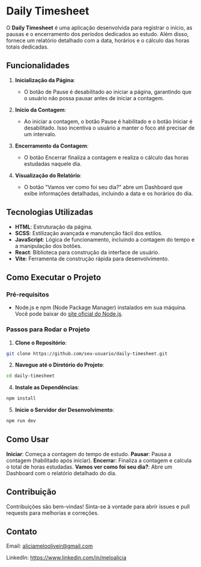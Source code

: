 # Daily Timesheet

O **Daily Timesheet** é uma aplicação desenvolvida para registrar o início, as pausas e o encerramento dos períodos dedicados ao estudo. Além disso, fornece um relatório detalhado com a data, horários e o cálculo das horas totais dedicadas.

## Funcionalidades

1. **Inicialização da Página**:
   - O botão de Pause é desabilitado ao iniciar a página, garantindo que o usuário não possa pausar antes de iniciar a contagem.

2. **Início da Contagem**:
   - Ao iniciar a contagem, o botão Pause é habilitado e o botão Iniciar é desabilitado. Isso incentiva o usuário a manter o foco até precisar de um intervalo.

3. **Encerramento da Contagem**:
   - O botão Encerrar finaliza a contagem e realiza o cálculo das horas estudadas naquele dia.

4. **Visualização do Relatório**:
   - O botão "Vamos ver como foi seu dia?" abre um Dashboard que exibe informações detalhadas, incluindo a data e os horários do dia.

## Tecnologias Utilizadas

- **HTML**: Estruturação da página.
- **SCSS**: Estilização avançada e manutenção fácil dos estilos.
- **JavaScript**: Lógica de funcionamento, incluindo a contagem do tempo e a manipulação dos botões.
- **React**: Biblioteca para construção da interface de usuário.
- **Vite**: Ferramenta de construção rápida para desenvolvimento.

## Como Executar o Projeto

### Pré-requisitos

- Node.js e npm (Node Package Manager) instalados em sua máquina. Você pode baixar do [site oficial do Node.js](https://nodejs.org/).

### Passos para Rodar o Projeto

1. **Clone o Repositório**:
```bash
git clone https://github.com/seu-usuario/daily-timesheet.git
```

2. **Navegue até o Diretório do Projeto**:
```bash
cd daily-timesheet
```
   
4. **Instale as Dependências**:
```bash
npm install
```

5. **Inicie o Servidor der Desenvolvimento**:
```bash
npm run dev
```

## Como Usar
**Iniciar**: Começa a contagem do tempo de estudo.
**Pausar**: Pausa a contagem (habilitado após iniciar).
**Encerra**r: Finaliza a contagem e calcula o total de horas estudadas.
**Vamos ver como foi seu dia?**: Abre um Dashboard com o relatório detalhado do dia.

## Contribuição
Contribuições são bem-vindas! Sinta-se à vontade para abrir issues e pull requests para melhorias e correções.

## Contato
Email: aliciamelooliveir@gmail.com

LinkedIn: https://www.linkedin.com/in/meloalicia

